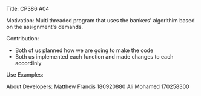 Title: CP386 A04

Motivation: Multi threaded program that uses the bankers' algorithim based on the assignment's demands.

Contribution:

-   Both of us planned how we are going to make the code
-   Both us implemented each function and made changes to each accordinly

Use Examples:

About Developers:
Matthew Francis 180920880
Ali Mohamed 170258300
